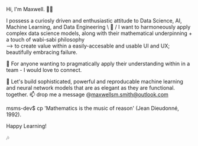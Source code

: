 Hi, I'm Maxwell. 🙋‍♂️

I possess a curiosly driven and enthusiastic attitude to Data Science, AI, Machine Learning, and Data Engineering \ 🤖 / 
I want to harmoneously apply complex data science models, along with their mathematical underpinning + a touch of wabi-sabi philosophy  
--> to create value within a easily-accesable and usable UI and UX; beautifully embracing failure. 

🌱 For anyone wanting to pragmatically apply their understanding within in a team - I would love to connect. 

 🤲 Let's build sophisticated, powerful and reproducable machine learning and neural network models that are as elegant as they are functional. 
 together. 📫 drop me a message @maxwellsm.smith@outlook.com 
 
msms-dev$ cp 'Mathematics is the music of reason' (Jean Dieudonné, 1992).

Happy Learning!
                                               
🎶
